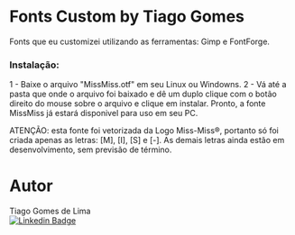 # Fonts Custom by Tiago Gomes
Fonts que eu customizei utilizando as ferramentas: Gimp e FontForge.

### Instalação:
1 - Baixe o arquivo "MissMiss.otf" em seu Linux ou Windowns.
2 - Vá até a pasta que onde o arquivo foi baixado e dê um duplo clique com o botão direito do mouse sobre o arquivo e clique em instalar.
Pronto, a fonte MissMiss já estará disponivel para uso em seu PC.

ATENÇÃO: esta fonte foi vetorizada da Logo Miss-Miss®, portanto só foi criada apenas as letras: [M], [I], [S] e [-]. As demais letras ainda estão em desenvolvimento, sem previsão de término.

# Autor

Tiago Gomes de Lima<br>
[![Linkedin Badge](https://img.shields.io/badge/Tiago_Gomes-blue?style=flat-square&logo=Linkedin&logoColor=white&link=https://www.linkedin.com/in/tiago-gomes187/)](https://www.linkedin.com/in/tiago-gomes187/) 
